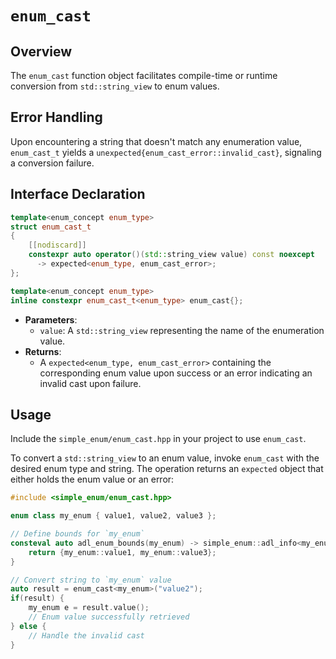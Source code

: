 # `enum_cast`

## Overview

The `enum_cast` function object facilitates compile-time or runtime conversion from `std::string_view` to enum values.

## Error Handling

Upon encountering a string that doesn't match any enumeration value, `enum_cast_t` yields a `unexpected{enum_cast_error::invalid_cast}`, signaling a conversion failure.

## Interface Declaration

```cpp
template<enum_concept enum_type>
struct enum_cast_t
{
    [[nodiscard]]
    constexpr auto operator()(std::string_view value) const noexcept
      -> expected<enum_type, enum_cast_error>;
};

template<enum_concept enum_type>
inline constexpr enum_cast_t<enum_type> enum_cast{};
```

- **Parameters**:
  - `value`: A `std::string_view` representing the name of the enumeration value.
- **Returns**:
  - A `expected<enum_type, enum_cast_error>` containing the corresponding enum value upon success or an error indicating an invalid cast upon failure.

## Usage

Include the `simple_enum/enum_cast.hpp` in your project to use `enum_cast`.

To convert a `std::string_view` to an enum value, invoke `enum_cast` with the desired enum type and string. The operation returns an `expected` object that either holds the enum value or an error:

```cpp
#include <simple_enum/enum_cast.hpp>

enum class my_enum { value1, value2, value3 };

// Define bounds for `my_enum`
consteval auto adl_enum_bounds(my_enum) -> simple_enum::adl_info<my_enum> {
    return {my_enum::value1, my_enum::value3};
}

// Convert string to `my_enum` value
auto result = enum_cast<my_enum>("value2");
if(result) {
    my_enum e = result.value();
    // Enum value successfully retrieved
} else {
    // Handle the invalid cast
}
```

